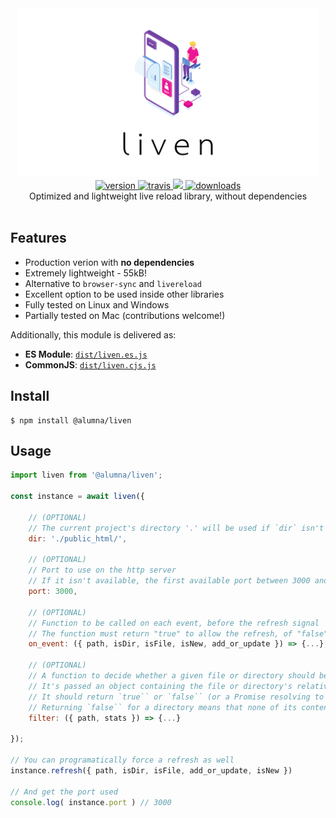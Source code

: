 <div align="center">
	<img src="https://github.com/alumna/liven/raw/master/liven.svg?sanitize=true" alt="liven" width="480" height="270" />
</div>

<div align="center">
	<a href="https://npmjs.org/package/@alumna/liven">
		<img src="https://badgen.now.sh/npm/v/@alumna/liven" alt="version" />
	</a>
	<a href="https://travis-ci.org/alumna/liven">
		<img src="https://travis-ci.org/alumna/liven.svg?branch=master" alt="travis" />
	</a>
	<a href="https://codecov.io/gh/alumna/liven">
		<img src="https://codecov.io/gh/alumna/liven/branch/master/graph/badge.svg" />
	</a>
	<a href="https://npmjs.org/package/@alumna/liven">
		<img src="https://badgen.now.sh/npm/dm/@alumna/liven" alt="downloads" />
	</a>
</div>

<div align="center">Optimized and lightweight live reload library, without dependencies</div>

<br/>

## Features

* Production verion with **no dependencies**
* Extremely lightweight - 55kB!
* Alternative to `browser-sync` and `livereload`
* Excellent option to be used inside other libraries
* Fully tested on Linux and Windows
* Partially tested on Mac (contributions welcome!)

Additionally, this module is delivered as:

* **ES Module**: [`dist/liven.es.js`](https://unpkg.com/@alumna/liven/dist/liven.es.js)
* **CommonJS**: [`dist/liven.cjs.js`](https://unpkg.com/@alumna/liven/dist/liven.cjs.js)


## Install

```
$ npm install @alumna/liven
```


## Usage

```js
import liven from '@alumna/liven';

const instance = await liven({

	// (OPTIONAL)
	// The current project's directory '.' will be used if `dir` isn't passed
	dir: './public_html/',

	// (OPTIONAL)
	// Port to use on the http server
	// If it isn't available, the first available port between 3000 and 3100 will be used 
	port: 3000,
	
	// (OPTIONAL)
	// Function to be called on each event, before the refresh signal
	// The function must return "true" to allow the refresh, of "false" to don't allow
	on_event: ({ path, isDir, isFile, isNew, add_or_update }) => {...},

	// (OPTIONAL)
	// A function to decide whether a given file or directory should be watched.
	// It's passed an object containing the file or directory's relative `path`` and its `stats`.
	// It should return `true`` or `false`` (or a Promise resolving to one of those).
	// Returning `false`` for a directory means that none of its contents will be watched.
	filter: ({ path, stats }) => {...}
	
});

// You can programatically force a refresh as well
instance.refresh({ path, isDir, isFile, add_or_update, isNew })

// And get the port used
console.log( instance.port ) // 3000
```